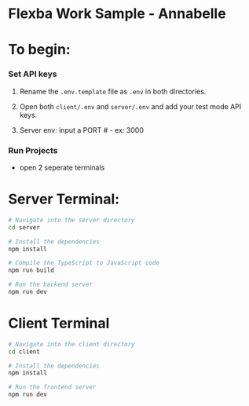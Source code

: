 # Flexba Work Sample - Annabelle

# To begin:

### Set API keys

1. Rename the `.env.template` file as `.env` in both directories.

2. Open both `client/.env` and `server/.env` and add your test mode API keys.

3. Server env: input a PORT # - ex: 3000

### Run Projects

- open 2 seperate terminals

# Server Terminal:

```bash
# Navigate into the server directory
cd server

# Install the dependencies
npm install

# Compile the TypeScript to JavaScript code
npm run build

# Run the backend server
npm run dev
```

# Client Terminal

```bash
# Navigate into the client directory
cd client

# Install the dependencies
npm install

# Run the frontend server
npm run dev
```
